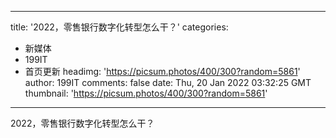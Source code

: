 
---
title: '2022，零售银行数字化转型怎么干？'
categories: 
 - 新媒体
 - 199IT
 - 首页更新
headimg: 'https://picsum.photos/400/300?random=5861'
author: 199IT
comments: false
date: Thu, 20 Jan 2022 03:32:25 GMT
thumbnail: 'https://picsum.photos/400/300?random=5861'
---

<div>   
2022，零售银行数字化转型怎么干？  
</div>
            